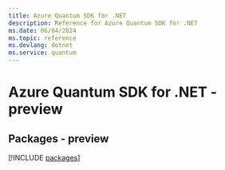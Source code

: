 ```yaml
---
title: Azure Quantum SDK for .NET
description: Reference for Azure Quantum SDK for .NET
ms.date: 06/04/2024
ms.topic: reference
ms.devlang: dotnet
ms.service: quantum
---
```

# Azure Quantum SDK for .NET - preview
## Packages - preview
[!INCLUDE [packages](quantum-index.md)]